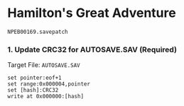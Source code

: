 #  Hamilton's Great Adventure 

`NPEB00169.savepatch`

### 1. Update CRC32 for AUTOSAVE.SAV (Required)

Target File: `AUTOSAVE.SAV`

```
set pointer:eof+1
set range:0x000004,pointer
set [hash]:CRC32
write at 0x000000:[hash]
```

